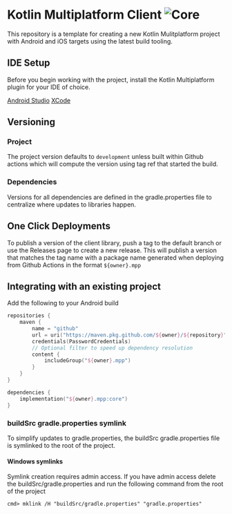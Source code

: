 # Kotlin Multiplatform Client ![Core](https://github.com/timehop/kotlin-mpp-template/workflows/Core/badge.svg)

This repository is a template for creating a new Kotlin Mulitplatform project with Android and iOS
targets using the latest build tooling.

## IDE Setup

Before you begin working with the project, install the Kotlin Multiplatform plugin for your IDE of 
choice.

[Android Studio](https://plugins.jetbrains.com/plugin/14936-kotlin-multiplatform-mobile)
[XCode](https://github.com/touchlab/xcode-kotlin)

## Versioning

### Project

The project version defaults to `development` unless built within Github actions which will compute
the version using tag ref that started the build.

### Dependencies

Versions for all dependencies are defined in the gradle.properties file to centralize where updates
to libraries happen. 

## One Click Deployments

To publish a version of the client library, push a tag to the default branch or use the Releases
page to create a new release. This will publish a version that matches the tag name with a 
package name generated when deploying from Github Actions in the format `${owner}.mpp` 

## Integrating with an existing project

Add the following to your Android build

```kotlin
repositories {
    maven {
        name = "github"
        url = uri("https://maven.pkg.github.com/${owner}/${repository}")
        credentials(PasswordCredentials)
        // Optional filter to speed up dependency resolution
        content {
            includeGroup("${owner}.mpp")
        }
    }
}

dependencies {
    implementation("${owner}.mpp:core")
}
```

### buildSrc gradle.properties symlink

To simplify updates to gradle.properties, the buildSrc gradle.properties file is symlinked to the
root of the project.

#### Windows symlinks

Symlink creation requires admin access. If you have admin access delete the 
buildSrc/gradle.properties and run the following command from the root of the project

```shell script
cmd> mklink /H "buildSrc/gradle.properties" "gradle.properties"
```